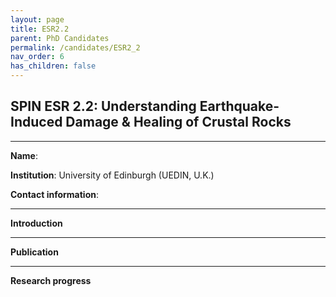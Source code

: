 ```yaml
---
layout: page
title: ESR2.2
parent: PhD Candidates
permalink: /candidates/ESR2_2
nav_order: 6
has_children: false
---
```


## SPIN ESR 2.2: Understanding Earthquake-Induced Damage & Healing of Crustal Rocks

---
__Name__:           

__Institution__: University of Edinburgh (UEDIN, U.K.)

__Contact information__: 

---
__Introduction__


---
__Publication__


---
__Research progress__




